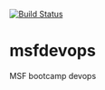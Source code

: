 [![Build Status](https://travis-ci.org/kbsezginel/msfdevops.svg?branch=master)](https://travis-ci.org/kbsezginel/msfdevops)

# msfdevops
MSF bootcamp devops

